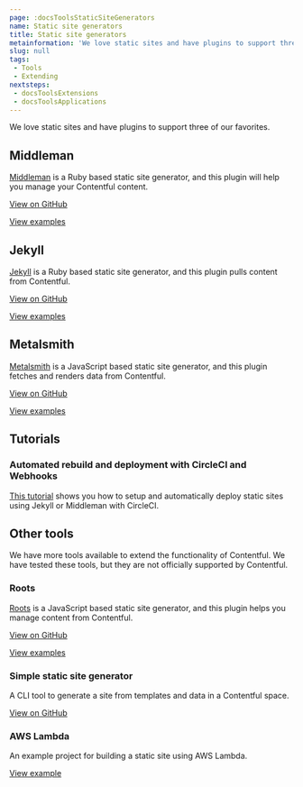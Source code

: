 ```yaml
---
page: :docsToolsStaticSiteGenerators
name: Static site generators
title: Static site generators
metainformation: 'We love static sites and have plugins to support three of our favorites.'
slug: null
tags:
 - Tools
 - Extending
nextsteps:
 - docsToolsExtensions
 - docsToolsApplications
---
```


We love static sites and have plugins to support three of our favorites.

## Middleman

[Middleman](https://middlemanapp.com/) is a Ruby based static site generator, and this plugin will help you manage your Contentful content.

[View on GitHub](https://github.com/contentful/contentful_middleman)

[View examples](https://github.com/contentful/contentful_middleman_examples)

## Jekyll

[Jekyll](https://jekyllrb.com/) is a Ruby based static site generator, and this plugin pulls content from Contentful.

[View on GitHub](https://github.com/contentful/jekyll-contentful-data-import)

[View examples](https://github.com/contentful/contentful_jekyll_examples)

## Metalsmith

[Metalsmith](http://www.metalsmith.io/) is a JavaScript based static site generator, and this plugin fetches and renders data from Contentful.

[View on GitHub](https://github.com/contentful-labs/contentful-metalsmith)

[View examples](https://github.com/contentful-labs/contentful-metalsmith-example)

## Tutorials

### Automated rebuild and deployment with CircleCI and Webhooks

[This tutorial](/developers/docs/ruby/tutorials/automated-rebuild-and-deploy-with-circleci-and-webhooks/) shows you how to setup and automatically deploy static sites using Jekyll or Middleman with CircleCI.

## Other tools

We have more tools available to extend the functionality of Contentful. We have tested these tools, but they are not officially supported by Contentful.

### Roots

[Roots](https://roots.cx/) is a JavaScript based static site generator, and this plugin helps you manage content from Contentful.

[View on GitHub](https://github.com/carrot/roots-contentful)

[View examples](/blog/2015/04/28/webinar-contentful-roots-static-sites/)

### Simple static site generator

A CLI tool to generate a site from templates and data in a Contentful space.

[View on GitHub](https://github.com/Textalk/contentful-static)

### AWS Lambda

An example project for building a static site using AWS Lambda.

[View example](https://github.com/contentful-labs/contentful-aws-lambda-static)
